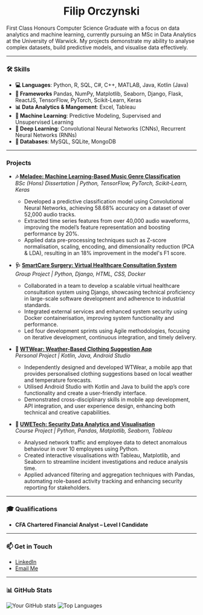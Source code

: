 ### <h1 align="center">Filip Orczynski</h1>

First Class Honours Computer Science Graduate with a focus on data analytics and machine learning, currently pursuing an MSc in Data Analytics at the University of Warwick. My projects demonstrate my ability to analyse complex datasets, build predictive models, and visualise data effectively.

---

### 🛠️ Skills
- **💻 Languages**: Python, R, SQL, C#, C++, MATLAB, Java, Kotlin (Java)
- **🧰 Frameworks** Pandas, NumPy, Matplotlib, Seaborn, Django, Flask, ReactJS, TensorFlow, PyTorch, Scikit-Learn, Keras
- **📊 Data Analytics & Mangement**: Excel, Tableau
- **🤖 Machine Learning**: Predictive Modeling, Supervised and Unsupervised Learning
- **🧠 Deep Learning**: Convolutional Neural Networks (CNNs), Recurrent Neural Networks (RNNs)
- **💾 Databases**: MySQL, SQLite, MongoDB

---

### Projects

- **🎶 [Meladee: Machine Learning-Based Music Genre Classification](https://github.com/filiporcz/music-genre-classification)**  
  *BSc (Hons) Dissertation | Python, TensorFlow, PyTorch, Scikit-Learn, Keras*  
  - Developed a predictive classification model using Convolutional Neural Networks, achieving 58.68% accuracy on a dataset of over 52,000 audio tracks.
  - Extracted time series features from over 40,000 audio waveforms, improving the model’s feature representation and boosting performance by 20%.
  - Applied data pre-processing techniques such as Z-score normalisation, scaling, encoding, and dimensionality reduction (PCA & LDA), resulting in an 18% improvement in the model's F1 score.

- **🩺 [SmartCare Surgery: Virtual Healthcare Consultation System](https://github.com/filiporcz/virtual-healthcare-system)**  
  *Group Project | Python, Django, HTML, CSS, Docker*  
  - Collaborated in a team to develop a scalable virtual healthcare consultation system using Django, showcasing technical proficiency in large-scale software development and adherence to industrial standards.
  - Integrated external services and enhanced system security using Docker containerisation, improving system functionality and performance.
  - Led four development sprints using Agile methodologies, focusing on iterative development, continuous integration, and timely delivery.

- **📱 [WTWear: Weather-Based Clothing Suggestion App](https://github.com/filiporcz/wtwear)**  
  *Personal Project | Kotlin, Java, Android Studio*  
  - Independently designed and developed WTWear, a mobile app that provides personalised clothing suggestions based on local weather and temperature forecasts.
  - Utilised Android Studio with Kotlin and Java to build the app’s core functionality and create a user-friendly interface.
  - Demonstrated cross-disciplinary skills in mobile app development, API integration, and user experience design, enhancing both technical and creative capabilities.
 
- **🔐 [UWETech: Security Data Analytics and Visualisation](https://github.com/filiporcz/security-data-analytics)**  
  *Course Project | Python, Pandas, Matplotlib, Seaborn, Tableau*  
  - Analysed network traffic and employee data to detect anomalous behaviour in over 10 employees using Python.
  - Created interactive visualisations with Tableau, Matplotlib, and Seaborn to streamline incident investigations and reduce analysis time.
  - Applied advanced filtering and aggregation techniques with Pandas, automating role-based activity tracking and enhancing security reporting for stakeholders.

---

### 🎓 Qualifications
- **CFA Chartered Financial Analyst – Level I Candidate**

---

### 📫 Get in Touch
- [LinkedIn](https://www.linkedin.com/in/filiporczynski/)
- [Email Me](mailto:filiporczynski@gmail.com)

---

### 📊 GitHub Stats
![Your GitHub stats](https://github-readme-stats.vercel.app/api?username=YourUsername&show_icons=true&theme=dark)
![Top Languages](https://github-readme-stats.vercel.app/api/top-langs/?username=YourUsername&layout=compact&theme=dark)

